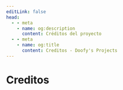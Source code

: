 ```yaml
---
editLink: false
head:
  - - meta
    - name: og:description
      content: Créditos del proyecto
  - - meta
    - name: og:title
      content: Creditos - Doofy's Projects
---
```

<script setup>
import { VPTeamMembers } from 'vitepress/theme'

const members = [
  {
    avatar: 'https://avatars.githubusercontent.com/u/5114873?v=4',
    name: 'Daniel Rodriguez',
    title: 'Fundador del proyecto',
    links: [
      { icon: 'youtube', link: 'https://www.youtube.com/DanielRodriguezDoofy' }
    ]
  },
  {
    avatar: 'https://avatars.githubusercontent.com/u/85186792?v=4',
    name: 'DisoQ',
    title: 'Desarrollador',
    links: [
      { icon: 'github', link: 'https://github.com/DisoQ' },
    ]
  },
  {
    avatar: 'https://avatars.githubusercontent.com/u/31357533?v=4',
    name: 'CarmeloCampos',
    title: 'Colaborador externo',
    links: [
      { icon: 'github', link: 'https://github.com/CarmeloCampos' },
      { icon: 'twitter', link: 'https://twitter.com/CarmeloAlone' }
    ]
  },
]
</script>

# Creditos

<VPTeamMembers size="small" :members="members" />

